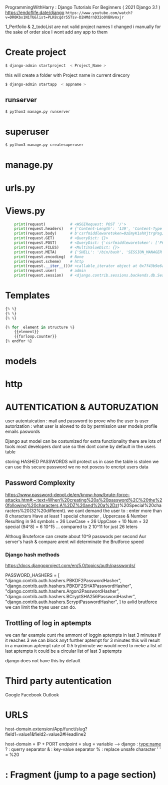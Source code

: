 ProgrammingWithHarry :  Django Tutorials For Beginners 
( 2021  Django 3.1 )    https://endoflife.date/django
`https://www.youtube.com/watch?v=DR0Kbx1N1TU&list=PLK8cqdr55Tsv-D2HMdrnD32oOVBNvmxjr`

1_Pertfolio & 2_todoList are not valid project names 
I changed i manually for the sake of order sice I wont add any app to them


# Create project
```sh
$ django-admin startproject  < Project_Name >
```
this will create a folder with Project name in current direcory
```sh
$ django-admin startapp  < appname >
```
## runserver

```sh
$ python3 manage.py runserver
```

# superuser
```sh
$ python3 manage.py createsuperuser
```
# manage.py
# urls.py
# Views.py
```py
    print(request)           # <WSGIRequest: POST '/'>
    print(request.headers)   # {'Content-Length': '139', 'Content-Type': 'application/x-www-form-urlencoded', 'Host': '127.0.0.1:8000', 'Connection': 'keep-alive', 'Cache-Control': 'max-age=0', 'Sec-Ch-Ua': '"Chromium";v="123", "Not:A-Brand";v="8"', 'Sec-Ch-Ua-Mobile': '?0', 'Sec-Ch-Ua-Platform': '"Linux"', 'Upgrade-Insecure-Requests': '1', 'Origin': 'http://127.0.0.1:8000', 'User-Agent': 'Mozilla/5.0 (X11; Linux x86_64) AppleWebKit/537.36 (KHTML, like Gecko) Chrome/123.0.0.0 Safari/537.36', 'Accept': 'text/html,application/xhtml+xml,application/xml;q=0.9,image/avif,image/webp,image/apng,*/*;q=0.8,application/signed-exchange;v=b3;q=0.7', 'Sec-Fetch-Site': 'same-origin', 'Sec-Fetch-Mode': 'navigate', 'Sec-Fetch-User': '?1', 'Sec-Fetch-Dest': 'document', 'Referer': 'http://127.0.0.1:8000/', 'Accept-Encoding': 'gzip, deflate, br, zstd', 'Accept-Language': 'en-US,en;q=0.9', 'Cookie': 'firstName=PEPE; lastName=SPONGE; csrftoken=OD4H3Lpm1HNrV4N5xlGncJzgBUCVp615; sessionid=e1ea614io6w4froeyaffk3tmoqwd5lmg'}
    print(request.body)      # b'csrfmiddlewaretoken=0zEmyK1ahXjtrgPagJQQHc2MxEeGz3IDE2yTrlgm8uWKcas5DUm3JLrSYoGrOZzy&title=AAAAAAAAAAAAAAAAAAAAAAAAA&desc=BBBBBBBBBBBBBBBBBBBBBBBBBBBB'
    print(request.GET)       # <QueryDict: {}>
    print(request.POST)      # <QueryDict: {'csrfmiddlewaretoken': ['P68Ryt5Oip6DDmMJNnjpXwKXnOHyV9k2tz2or4k09WJUogpEayPCZ593Oy9ja5bX'], 'title': ['this_is_task_title'], 'desc': ['this_is_task_description']}>
    print(request.FILES)     # <MultiValueDict: {}>
    print(request.META)      # {'SHELL': '/bin/bash', 'SESSION_MANAGER': 'local/ariel-All-Series:@/tmp/.ICE-unix/1686,unix/ariel-All-Series:/tmp/.ICE-unix/1686', 'QT_ACCESSIBILITY': '1', 'COLORTERM':
    print(request.encoding)  # None
    print(request.scheme)    # http
    print(request.__iter__())# <callable_iterator object at 0x7f43b9e6ace0>
    print(request.user)      # admin
    print(request.session)   # <django.contrib.sessions.backends.db.SessionStore object at 0x7f644ffb1ff0>
```
# Templates
```py
{% %}
{% %}
{% %}

{% for  element in structure %}
    {{element}}
    {{forloop.counter}}
{% endfor %}

```
# models
# http

# AUTENTICATION & AUTORUZATION
user autentuication : mail and password to prove who the user is 
user autorization   : what user is alowed to do by permission 
user models profile emails paswords

Django aut model can be costumized for extra functionality
there are lots of tools most developers dont use so thei dont come by default in the users table

storing HASHED PASSWORDS will protect us in case the table is stolen
we can use this secure password we no not posess to encript users data

## Password Complexity
https://www.password-depot.de/en/know-how/brute-force-attacks.htm#:~:text=When%20creating%20a%20password%2C%20the%20following%20characters,A%2DZ%20and%20a%2Dz)%20Special%20characters%20(32%20different).
we cant demand the user to :
enter more than 8 characters
Have at least 1 special character , Uppercase & Number
Resulting in  94 symbols = 26 LowCase + 26 UppCase + 10 Num + 32 special
(94^8) = 6 10^15 ...   compared  to 2 10^11  for just 26 leters

Althoug Bruteforce can create about 10^9 passwods per second
Aur server's hash & compare arent wil determinate the Brutforce speed

### Django hash methods
https://docs.djangoproject.com/en/5.0/topics/auth/passwords/

PASSWORD_HASHERS = [
    "django.contrib.auth.hashers.PBKDF2PasswordHasher",
    "django.contrib.auth.hashers.PBKDF2SHA1PasswordHasher",
    "django.contrib.auth.hashers.Argon2PasswordHasher",
    "django.contrib.auth.hashers.BCryptSHA256PasswordHasher",
    "django.contrib.auth.hashers.ScryptPasswordHasher",
]
to avlid brutforce we can limit the tryes user can do.

## Trottling of log in aptempts
we can far example cunt rhe ammont of loggin aptempts in last 3 minutes
if it reaches 3 we can block anyt further aptempt for 3 minutes
this will result in a maximun aptempt rate of 0.5 try/minute
we would need to meke a list of last aptempts
it could be a circular list of last 3 aptempts 

django does not have this by default

# Third party autentication
Google Facebook Outlook

# URLS

host-domain.extension/App/funct/slug?field1=value1&field2=value2#Headline2

host-domain = IP + PORT
endpoint =
slug = variable --> django : <type:name>
? : querry separator
& : key-value separator
% : replace unsafe character ' ' = %20
# : Fragment (jump to a page section)